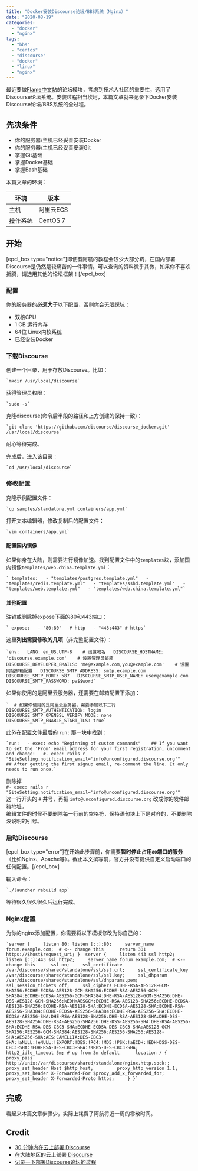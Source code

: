 ```yaml
---
title: "Docker安装Discourse论坛/BBS系统（Nginx）"
date: "2020-08-19"
categories: 
  - "docker"
  - "nginx"
tags: 
  - "bbs"
  - "centos"
  - "discourse"
  - "docker"
  - "linux"
  - "nginx"
---
```


最近要做[Flame中文站](https://flame-cn.com)的论坛模块，考虑到技术人社区的重要性，选用了Discourse论坛系统。安装过程相当坎坷，本篇文章就来记录下Docker安装Discourse论坛/BBS系统的全过程。

## 先决条件

- 你的服务器/主机已经妥善安装Docker
- 你的服务器/主机已经妥善安装Git
- 掌握Git基础
- 掌握Docker基础
- 掌握Bash基础

本篇文章的环境：

| 环境 | 版本 |
| --- | --- |
| 主机 | 阿里云ECS |
| 操作系统 | CentOS 7 |

## 开始

\[epcl\_box type="notice"\]即使有阿航的教程会较少大部分坑，在国内部署Discourse是仍然是较痛苦的一件事情。可以查询的资料微乎其微，如果你不喜欢折腾，请选用其他的论坛框架！\[/epcl\_box\]

### 配置

你的服务器的**必须大于**以下配置，否则你会无限踩坑：

- 双核CPU
- 1 GB 运行内存
- 64位 Linux内核系统
- 已经安装Docker

### 下载Discourse

创建一个目录，用于存放Discourse。比如：

    `mkdir /usr/local/discourse`

获得管理员权限：

    `sudo -s`

克隆discourse(命令后半段的路径和上方创建的保持一致)：

    `git clone 'https://github.com/discourse/discourse_docker.git' /usr/local/discourse`

耐心等待完成。

完成后，进入该目录：

    `cd /usr/local/discourse`

### 修改配置

克隆示例配置文件：

    `cp samples/standalone.yml containers/app.yml`

打开文本编辑器，修改复制后的配置文件：

    `vim containers/app.yml`

#### 配置国内镜像

如果你身在大陆，则需要进行镜像加速。找到配置文件中的`templates`块，添加国内镜像`templates/web.china.template.yml`：

    ` templates:   - "templates/postgres.template.yml"   - "templates/redis.template.yml"   - "templates/sshd.template.yml"   - "templates/web.template.yml"   - "templates/web.china.template.yml"`

#### 其他配置

注销或删除掉expose下面的80和443端口：

    ` expose:   - "80:80"   # http   - "443:443" # https`

这里**列出需要修改的几项**（非完整配置文件）：

    `env:   LANG: en_US.UTF-8    # 设置域名   DISCOURSE_HOSTNAME: 'discourse.example.com'    # 设置管理员邮箱   DISCOURSE_DEVELOPER_EMAILS: 'me@example.com,you@example.com'    # 设置网站邮箱配置   DISCOURSE_SMTP_ADDRESS: smtp.example.com   DISCOURSE_SMTP_PORT: 587   DISCOURSE_SMTP_USER_NAME: user@example.com   DISCOURSE_SMTP_PASSWORD: pa$$word`

如果你使用的是阿里云服务器，还需要在邮箱配置下添加：

    `  # 如果你使用的是阿里云服务器，需要添加以下三行   DISCOURSE_SMTP_AUTHENTICATION: login   DISCOURSE_SMTP_OPENSSL_VERIFY_MODE: none   DISCOURSE_SMTP_ENABLE_START_TLS: true`

此外在配置文件最后的 `run:` 那一块中找到：

    `run:   - exec: echo "Beginning of custom commands"    ## If you want to set the 'From' email address for your first registration, uncomment and change:   #- exec: rails r "SiteSetting.notification_email='info@unconfigured.discourse.org'"   ## After getting the first signup email, re-comment the line. It only needs to run once.` 

删除掉  
`#- exec: rails r "SiteSetting.notification_email='info@unconfigured.discourse.org'"`  
这一行开头的 `#` 井号，再把 `info@unconfigured.discourse.org` 改成你的发件邮箱地址。  
编辑文件的时候不要删除每一行前的空格符，保持语句块上下是对齐的，不要删除没说明的引号。

### 启动Discourse

\[epcl\_box type="error"\]在开始此步骤前，你需要**暂时停止占用`80`端口的服务**（比如Nginx、Apache等）。截止本文撰写前，官方并没有提供自定义启动端口的任何配置。\[/epcl\_box\]

输入命令：

    `./launcher rebuild app`

等待很久很久很久后运行完成。

### Nginx配置

为你的nginx添加配置，你需要将以下模板修改为你自己的：

    `server {     listen 80; listen [::]:80;     server_name forum.example.com;  # <-- change this      return 301 https://$host$request_uri; }  server {     listen 443 ssl http2;  listen [::]:443 ssl http2;     server_name forum.example.com;  # <-- change this      ssl on;     ssl_certificate      /var/discourse/shared/standalone/ssl/ssl.crt;     ssl_certificate_key  /var/discourse/shared/standalone/ssl/ssl.key;     ssl_dhparam          /var/discourse/shared/standalone/ssl/dhparams.pem;     ssl_session_tickets off;     ssl_ciphers ECDHE-RSA-AES128-GCM-SHA256:ECDHE-ECDSA-AES128-GCM-SHA256:ECDHE-RSA-AES256-GCM-SHA384:ECDHE-ECDSA-AES256-GCM-SHA384:DHE-RSA-AES128-GCM-SHA256:DHE-DSS-AES128-GCM-SHA256:kEDH+AESGCM:ECDHE-RSA-AES128-SHA256:ECDHE-ECDSA-AES128-SHA256:ECDHE-RSA-AES128-SHA:ECDHE-ECDSA-AES128-SHA:ECDHE-RSA-AES256-SHA384:ECDHE-ECDSA-AES256-SHA384:ECDHE-RSA-AES256-SHA:ECDHE-ECDSA-AES256-SHA:DHE-RSA-AES128-SHA256:DHE-RSA-AES128-SHA:DHE-DSS-AES128-SHA256:DHE-RSA-AES256-SHA256:DHE-DSS-AES256-SHA:DHE-RSA-AES256-SHA:ECDHE-RSA-DES-CBC3-SHA:ECDHE-ECDSA-DES-CBC3-SHA:AES128-GCM-SHA256:AES256-GCM-SHA384:AES128-SHA256:AES256-SHA256:AES128-SHA:AES256-SHA:AES:CAMELLIA:DES-CBC3-SHA:!aNULL:!eNULL:!EXPORT:!DES:!RC4:!MD5:!PSK:!aECDH:!EDH-DSS-DES-CBC3-SHA:!EDH-RSA-DES-CBC3-SHA:!KRB5-DES-CBC3-SHA;      http2_idle_timeout 5m; # up from 3m default      location / {         proxy_pass http://unix:/var/discourse/shared/standalone/nginx.http.sock:;         proxy_set_header Host $http_host;         proxy_http_version 1.1;         proxy_set_header X-Forwarded-For $proxy_add_x_forwarded_for;         proxy_set_header X-Forwarded-Proto https;     } }`

## 完成

看起来本篇文章步骤少，实际上耗费了阿航将近一周的零散时间。

## Credit

- [30 分钟内在云上部署 Discourse](https://meta.discoursecn.org/t/topic/26)
- [在大陆地区的云上部署 Discourse](https://meta.discoursecn.org/t/topic/28)
- [记录一下部署Discourse论坛的过程](https://www.orgleaf.com/3098.html)

